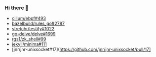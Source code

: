 ### Hi there 👋

- [cilium/ebpf#493](https://github.com/cilium/ebpf/pull/493)
- [bazelbuild/rules_go#2787](https://github.com/bazelbuild/rules_go/pull/2787)
- [stretchr/testify#1022](https://github.com/stretchr/testify/pull/1022)
- [go-delve/delve#1699](https://github.com/go-delve/delve/pull/1699)
- [rgs1/zk_shell#99](https://github.com/rgs1/zk_shell/pull/99)
- [jekyll/minima#111](https://github.com/jekyll/minima/pull/111)
- [jnr/jnr-unixsocket#17](https://github.com/jnr/jnr-unixsocket/pull/17]

<!--
**alxn/alxn** is a ✨ _special_ ✨ repository because its `README.md` (this file) appears on your GitHub profile.

Here are some ideas to get you started:

- 🔭 I’m currently working on ...
- 🌱 I’m currently learning ...
- 👯 I’m looking to collaborate on ...
- 🤔 I’m looking for help with ...
- 💬 Ask me about ...
- 📫 How to reach me: ...
- 😄 Pronouns: ...
- ⚡ Fun fact: ...
-->
